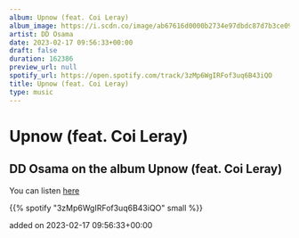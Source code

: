 ```yaml
---
album: Upnow (feat. Coi Leray)
album_image: https://i.scdn.co/image/ab67616d0000b2734e97dbdc87d7b3ce09fd5518
artist: DD Osama
date: 2023-02-17 09:56:33+00:00
draft: false
duration: 162386
preview_url: null
spotify_url: https://open.spotify.com/track/3zMp6WgIRFof3uq6B43iQO
title: Upnow (feat. Coi Leray)
type: music
---
```



# Upnow (feat. Coi Leray)

## DD Osama on the album Upnow (feat. Coi Leray)

You can listen [here](https://open.spotify.com/track/3zMp6WgIRFof3uq6B43iQO)

{{% spotify "3zMp6WgIRFof3uq6B43iQO" small %}}

added on 2023-02-17 09:56:33+00:00